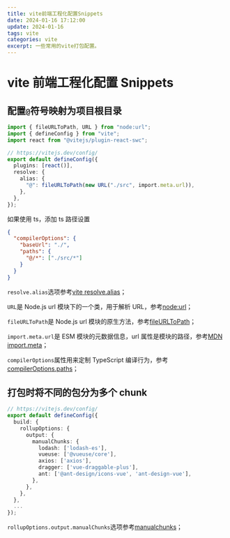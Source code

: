 ```yaml
---
title: vite前端工程化配置Snippets
date: 2024-01-16 17:12:00
update: 2024-01-16
tags: vite
categories: vite
excerpt: 一些常用的vite打包配置。
---
```


# vite 前端工程化配置 Snippets

## 配置`@`符号映射为项目根目录

```ts
import { fileURLToPath, URL } from "node:url";
import { defineConfig } from "vite";
import react from "@vitejs/plugin-react-swc";

// https://vitejs.dev/config/
export default defineConfig({
  plugins: [react()],
  resolve: {
    alias: {
      "@": fileURLToPath(new URL("./src", import.meta.url)),
    },
  },
});
```

如果使用 ts，添加 ts 路径设置

```json
{
  "compilerOptions": {
    "baseUrl": "./",
    "paths": {
      "@/*": ["./src/*"]
    }
  }
}
```

`resolve.alias`选项参考[vite resolve.alias](https://cn.vitejs.dev/config/shared-options.html#resolve-alias)；

`URL`是 Node.js url 模块下的一个类，用于解析 URL，参考[node:url](https://nodejs.cn/api/url.html#%E7%B1%BBurl)；

`fileURLToPath`是 Node.js url 模块的原生方法，参考[fileURLToPath](https://nodejs.cn/api/url.html#urlfileurltopathurl)；

`import.meta.url`是 ESM 模块的元数据信息，url 属性是模块的路径，参考[MDN import.meta](https://developer.mozilla.org/zh-CN/docs/Web/JavaScript/Reference/Operators/import.meta)；

`compilerOptions`属性用来定制 TypeScript 编译行为，参考[compilerOptions.paths](https://wangdoc.com/typescript/tsconfig.json#paths)；

## 打包时将不同的包分为多个 chunk

```ts
// https://vitejs.dev/config/
export default defineConfig({
  build: {
    rollupOptions: {
      output: {
        manualChunks: {
          lodash: ['lodash-es'],
          vueuse: ['@vueuse/core'],
          axios: ['axios'],
          dragger: ['vue-draggable-plus'],
          ant: ['@ant-design/icons-vue', 'ant-design-vue'],
        },
      },
    },
  },
  ...
});

```

`rollupOptions.output.manualChunks`选项参考[manualchunks](https://rollupjs.org/configuration-options/#output-manualchunks)；
